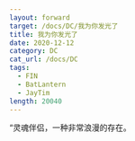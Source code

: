 ```yaml
---
layout: forward
target: /docs/DC/我为你发光了
title: 我为你发光了
date: 2020-12-12
category: DC
cat_url: /docs/DC
tags: 
  - FIN
  - BatLantern
  - JayTim
length: 20040
---
```


“灵魂伴侣，一种非常浪漫的存在。

